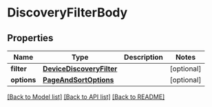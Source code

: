 # DiscoveryFilterBody

## Properties
Name | Type | Description | Notes
------------ | ------------- | ------------- | -------------
**filter** | [**DeviceDiscoveryFilter**](DeviceDiscoveryFilter.md) |  | [optional] 
**options** | [**PageAndSortOptions**](PageAndSortOptions.md) |  | [optional] 

[[Back to Model list]](../README.md#documentation-for-models) [[Back to API list]](../README.md#documentation-for-api-endpoints) [[Back to README]](../README.md)

